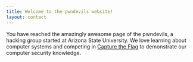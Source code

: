 ```yaml
---
title: Welcome to the pwndevils website!
layout: contact
---
```


You have reached the amazingly awesome page of the pwndevils, a hacking group started at Arizona State University. We love learning about computer systems and competing in [Capture the Flag](https://en.wikipedia.org/wiki/Capture_the_flag#Computer_security) to demonstrate our computer security knowledge.


<!--
{% for post in site.posts %}
<a href="{{site.baseurl}}{{post.url}}">{{post.title}}</a>
{%endfor%}

-->
